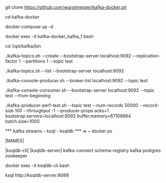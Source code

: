 git clone https://github.com/wurstmeister/kafka-docker.git

cd kafka-docker

docker-compose up -d

docker exec -it kafka-docker_kafka_1 bash

cd /opt/kafka/bin


./kafka-topics.sh --create --bootstrap-server localhost:9092 --replication-factor 1 --partitions 1 --topic test

./kafka-topics.sh --list --bootstrap-server localhost:9092

./kafka-console-producer.sh --broker-list localhost:9092 --topic test

./kafka-console-consumer.sh --bootstrap-server localhost:9092 --topic test --from-beginning

./kafka-producer-perf-test.sh   --topic test   --num-records 50000   --record-size 100   --throughput -1   --producer-props acks=1   bootstrap.servers=localhost:9092   buffer.memory=67108864   batch.size=1000

*** kafka streams - ksql - ksqldb ***
➜  ~ docker ps

|NAMES|

|ksqldb-cli|
|ksqldb-server|
kafka-connect
schema-registry
kafka
postgres
zookeeper






docker exec -it ksqldb-cli bash

ksql http://ksqldb-server:8088

